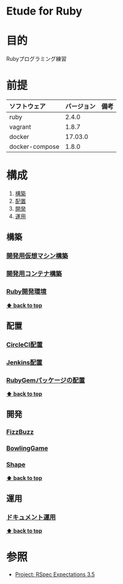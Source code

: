 Etude for Ruby
===================

# 目的 #
Rubyプログラミング練習

# 前提 #
| ソフトウェア   | バージョン   | 備考        |
|:---------------|:-------------|:------------|
| ruby           |2.4.0     |             |
| vagrant        |1.8.7     |             |
| docker         |17.03.0   |             |
| docker-compose |1.8.0   |             |

# 構成 #
1. [構築](#構築)
1. [配置](#配置)
1. [開発](#開発)
1. [運用](#運用)

## 構築
### [開発用仮想マシン構築](./ops/build_vagrant.md)
### [開発用コンテナ構築](./ops/build_docker.md)
### [Ruby開発環境](./ops/build_ruby.md)

**[⬆ back to top](#構成)**

## 配置
### [CircleCI配置](./ops/ship_circleci.md)
### [Jenkins配置](./ops/ship_jenkins.md)
### [RubyGemパッケージの配置](./ops/ship_ruby_gem.md)

**[⬆ back to top](#構成)**

## 開発
### [FizzBuzz](./dev/fizz_buzz.md)
### [BowlingGame](./dev/bowling_game.md)
### [Shape](./dev/objects_and_data_structures.md)

**[⬆ back to top](#構成)**

## 運用
### [ドキュメント運用](./ops/ship_document.md)

**[⬆ back to top](#運用)**

# 参照 #
+ [Project: RSpec Expectations 3.5](https://www.relishapp.com/rspec/rspec-expectations/v/3-5/docs/built-in-matchers)
